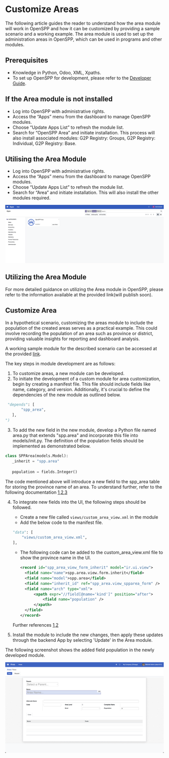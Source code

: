 # Customize Areas

The following article guides the reader to understand how the area module will work in OpenSPP and how it can be customized by providing a sample scenario and a working example. The area module is used to set up the administration areas in OpenSPP, which can be used in programs and other modules.

## Prerequisites

- Knowledge in Python, Odoo, XML, Xpaths.
- To set up OpenSPP for development, please refer to the [Developer Guide](https://docs.openspp.org/howto/developer_guides/development_setup.html).

## If the Area module is not installed

- Log into OpenSPP with administrative rights.
- Access the “Apps” menu from the dashboard to manage OpenSPP modules.
- Choose “Update Apps List” to refresh the module list.
- Search for “OpenSPP Area” and initiate installation. This process will also install associated modules: G2P Registry: Groups, G2P Registry: Individual, G2P Registry: Base.

## Utilising the Area Module

- Log into OpenSPP with administrative rights.
- Access the “Apps” menu from the dashboard to manage OpenSPP modules.
- Choose “Update Apps List” to refresh the module list.
- Search for “Area” and initiate installation. This will also install the other modules required.

![](custom_areas/1.png)

## Utilizing the Area Module

For more detailed guidance on utilizing the Area module in OpenSPP, please refer to the information available at the provided link(will publish soon).

## Customize Area

In a hypothetical scenario, customizing the areas module to include the population of the created areas serves as a practical example. This could involve recording the population of an area such as province or district, providing valuable insights for reporting and dashboard analysis.

A working sample module for the described scenario can be accessed at the provided [link](https://github.com/OpenSPP/documentation_code/tree/main/howto/developer_guides/customizations/spp_custom_area).

The key steps in module development are as follows:

1. To customize areas, a new module can be developed.
2. To initiate the development of a custom module for area customization, begin by creating a manifest file. This file should include fields like name, category, and version. Additionally, it's crucial to define the dependencies of the new module as outlined below.

```python
 "depends": [
       "spp_area",
   ],
")
```

3. To add the new field in the new module, develop a Python file named area.py that extends "spp.area" and incorporate this file into models/init.py. The definition of the population fields should be implemented as demonstrated below.

```python
class SPPArea(models.Model):
   _inherit = "spp.area"

   population = fields.Integer()

```

The code mentioned above will introduce a new field to the spp_area table for storing the province name of an area. To understand further, refer to the following documentation [1](https://www.odoo.com/documentation/15.0/developer/tutorials/getting_started/04_basicmodel.html),[2](https://www.odoo.com/documentation/15.0/developer/tutorials/getting_started/14_other_module.html),[3](https://www.odoo.com/documentation/15.0/developer/tutorials/getting_started/13_inheritance.html)

4. To integrate new fields into the UI, the following steps should be followed.

   - Create a new file called `views/custom_area_view.xml` in the module
   - Add the below code to the manifest file.

   ```python
   "data": [
       "views/custom_area_view.xml",
   ],

   ```

   - The following code can be added to the custom_area_view.xml file to show the province name in the UI.

     ```xml
     <record id="spp_area_view_form_inherit" model="ir.ui.view">
       <field name="name">spp.area.view.form.inherit</field>
       <field name="model">spp.area</field>
       <field name="inherit_id" ref="spp_area.view_spparea_form" />
       <field name="arch" type="xml">
           <xpath expr="//field[@name='kind']" position="after">
               <field name="population" />
           </xpath>
       </field>
     </record>
     ```

   Further references [1](https://www.odoo.com/documentation/17.0/developer/tutorials/getting_started/07_basicviews.html),[2](https://www.odoo.com/documentation/15.0/developer/reference/backend/views.html)

5. Install the module to include the new changes, then apply these updates through the backend App by selecting 'Update' in the Area module.

The following screenshot shows the added field population in the newly developed module.

![](custom_areas/2.png)
